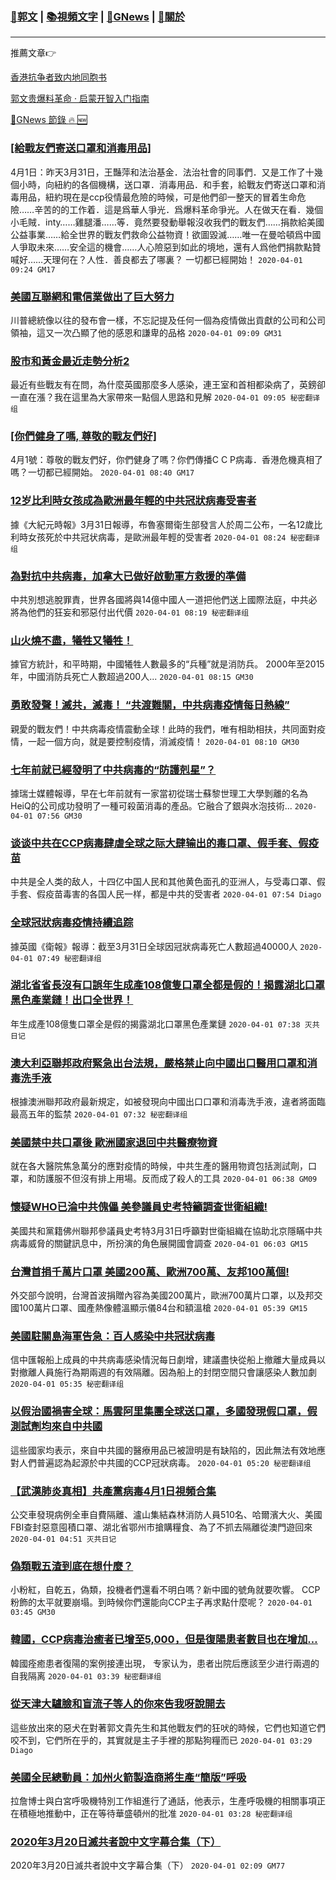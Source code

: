 ###  [:eagle:郭文](https://github.com/ourhimalayas/txt) | [:books:視頻文字](https://github.com/ourhimalayas/txt/blob/master/content/README.md) | [:newspaper:GNews](https://github.com/ourhimalayas/txt/blob/master/content/gnews/README.md) | [:pray:關於](https://github.com/ourhimalayas/home/tree/master/about)
---

推薦文章:point_right:

[香港抗争者致内地同胞书](https://github.com/ourhimalayas/news/blob/master/2019/08/a_letter_from_the_hong_kong_people.md)

[郭文贵爆料革命 · 启蒙开智入门指南](https://github.com/ourhimalayas/txt/issues/1)

[:newspaper:GNews 節錄 :fire: :new:](https://github.com/ourhimalayas/txt/blob/master/content/gnews/README.md) 



### [[給戰友們寄送口罩和消毒用品]](/content/gnews/1/README.md)

4月1日：昨天3月31日，王豔萍和法治基金．法治社會的同事們．又是工作了十幾個小時，向紐約的各個機構，送口罩．消毒用品．和手套，給戰友們寄送口罩和消毒用品，紐約現在是ccp役情最危險的時候，可是他們卻一整天的冒着生命危險……辛苦的的工作着．這是爲華人爭光．爲爆料革命爭光。人在做天在看．幾個小毛賊．inty……雞腿潘……等．竟然要發動舉報沒收我們的戰友們……捐款給美國公益事業……給全世界的戰友們救命公益物資！欲圖毀滅……唯一在曼哈頓爲中國人爭取未來……安全這的機會……人心險惡到如此的境地，還有人爲他們捐款點贊喊好……天理何在？人性．善良都去了哪裏？
一切都已經開始！  `2020-04-01 09:24 GM17`

### [美國互聯網和電信業做出了巨大努力](/content/gnews/2/README.md)

川普總統像以往的發布會一樣，不忘記提及任何一個為疫情做出貢獻的公司和公司領袖，這又一次凸顯了他的感恩和謙卑的品格  `2020-04-01 09:09 GM31`

### [股市和黃金最近走勢分析2](/content/gnews/3/README.md)

最近有些戰友有在問，為什麼英國那麼多人感染，連王室和首相都染病了，英鎊卻一直在漲？我在這里為大家帶來一點個人思路和見解  `2020-04-01 09:05 秘密翻译组`

### [[你們健身了嗎, 尊敬的戰友們好]](/content/gnews/4/README.md)

4月1號：尊敬的戰友們好，你們健身了嗎？你們傳播C C P病毒．香港危機真相了嗎？一切都已經開始。  `2020-04-01 08:40 GM17`

### [12岁比利時女孩成為歐洲最年輕的中共冠狀病毒受害者](/content/gnews/5/README.md)

據《大紀元時報》3月31日報導，布魯塞爾衛生部發言人於周二公布，一名12歲比利時女孩死於中共冠状病毒，是歐洲最年輕的受害者  `2020-04-01 08:24 秘密翻译组`

### [為對抗中共病毒，加拿大已做好啟動軍方救援的準備](/content/gnews/6/README.md)

中共別想逃脫罪責，世界各國將與14億中國人一道把他們送上國際法庭，中共必將為他們的狂妄和邪惡付出代價  `2020-04-01 08:19 秘密翻译组`

### [山火燒不盡，犧牲又犧牲！](/content/gnews/7/README.md)

據官方統計，和平時期，中國犧牲人數最多的“兵種”就是消防兵。 2000年至2015年，中國消防兵死亡人數超過200人...  `2020-04-01 08:15 GM30`

### [勇敢發聲！滅共，滅毒！ “共渡難關，中共病毒疫情每日熱線”](/content/gnews/8/README.md)

親愛的戰友們！中共病毒疫情震動全球！此時的我們，唯有相助相扶，共同面對疫情，一起一個方向，就是要控制疫情，消滅疫情！  `2020-04-01 08:10 GM30`

### [七年前就已經發明了中共病毒的“防護剋星”？](/content/gnews/9/README.md)

據瑞士媒體報導，早在七年前就有一家當初從瑞士蘇黎世理工大學剝離的名為HeiQ的公司成功發明了一種可殺菌消毒的產品。它融合了銀與水泡技術...  `2020-04-01 07:56 GM30`

### [谈谈中共在CCP病毒肆虐全球之际大肆输出的毒口罩、假手套、假疫苗](/content/gnews/10/README.md)

中共是全人类的敌人，十四亿中国人民和其他黄色面孔的亚洲人，与受毒口罩、假手套、假疫苗毒害的各国人民一样，都是中共的受害者  `2020-04-01 07:54 Diago`

### [全球冠狀病毒疫情持續追踪](/content/gnews/11/README.md)

據英國《衛報》報導：截至3月31日全球因冠狀病毒死亡人數超過40000人  `2020-04-01 07:49 秘密翻译组`

### [湖北省省長沒有口誤年生成產108億隻口罩全都是假的！揭露湖北口罩黑色產業鏈！出口全世界！](/content/gnews/12/README.md)

年生成產108億隻口罩全是假的揭露湖北口罩黑色產業鏈  `2020-04-01 07:38 灭共日记`

### [澳大利亞聯邦政府緊急出台法規，嚴格禁止向中國出口醫用口罩和消毒洗手液](/content/gnews/13/README.md)

根據澳洲聯邦政府最新規定，如被發現向中國出口口罩和消毒洗手液，違者將面臨最高五年的監禁  `2020-04-01 07:32 秘密翻译组`

### [美國禁中共口罩後 歐洲國家退回中共醫療物資](/content/gnews/14/README.md)

就在各大醫院焦急萬分的應對疫情的時候，中共生產的醫用物資包括測試劑，口罩，和防護服不但沒有排上用場。反而成了殺人的工具  `2020-04-01 06:38 GM09`

### [懷疑WHO已淪中共傀儡 美參議員史考特籲調查世衛組織!](/content/gnews/15/README.md)

美國共和黨籍佛州聯邦參議員史考特3月31日呼籲對世衛組織在協助北京隱瞞中共病毒威脅的關鍵訊息中，所扮演的角色展開國會調查  `2020-04-01 06:03 GM15`

### [台灣首捐千萬片口罩 美國200萬、歐洲700萬、友邦100萬個!](/content/gnews/16/README.md)

外交部今說明，台灣首波捐贈內容為美國200萬片，歐洲700萬片口罩，以及邦交國100萬片口罩、國產熱像體溫顯示儀84台和額溫槍  `2020-04-01 05:39 GM15`

### [美國駐關島海軍告急：百人感染中共冠狀病毒](/content/gnews/17/README.md)

信中匯報船上成員的中共病毒感染情況每日劇增，建議盡快從船上撤離大量成員以對撤離人員施行為期兩週的有效隔離。因為船上的封閉空間只會讓感染人數加劇  `2020-04-01 05:35 秘密翻译组`

### [以假治國禍害全球：馬雲阿里集團全球送口罩，多國發現假口罩，假測試劑均來自中共國](/content/gnews/18/README.md)

這些國家均表示，來自中共國的醫療用品已被證明是有缺陷的，因此無法有效地應對人們普遍認為起源於中共國的CCP冠狀病毒。  `2020-04-01 05:20 秘密翻译组`

### [【武漢肺炎真相】共產黨病毒4月1日視頻合集](/content/gnews/19/README.md)

公交車發現病例全車自費隔離、瀘山集結森林消防人員510名、哈爾濱大火、美國FBI查封惡意囤積口罩、湖北省鄂州市搶購糧食、為了不抓去隔離從澳門遊回來  `2020-04-01 04:51 灭共日记`

### [偽類戰五渣到底在想什麼？](/content/gnews/20/README.md)

小粉紅，自乾五，偽類，投機者們還看不明白嗎？新中國的號角就要吹響。 CCP粉飾的太平就要崩塌。到時候你們還能向CCP主子再求點什麼呢？  `2020-04-01 03:45 GM30`

### [韓國，CCP病毒治癒者已增至5,000，但是復陽患者數目也在增加…](/content/gnews/21/README.md)

韓國痊癒患者復陽的案例接連出現， 专家认为，患者出院后應該至少进行兩週的自我隔离  `2020-04-01 03:39 秘密翻译组`

### [從天津大驢臉和盲流子等人的你來告我呀說開去](/content/gnews/22/README.md)

這些放出來的惡犬在對著郭文貴先生和其他戰友們的狂吠的時候，它們也知道它們咬不到，它們所在乎的，其實就是主子手裡的那點狗糧而已  `2020-04-01 03:29 Diago`

### [美國全民總動員：加州火箭製造商將生產“簡版”呼吸](/content/gnews/23/README.md)

拉詹博士與白宮呼吸機特別工作組進行了通話，他表示，生產呼吸機的相關事項正在積極地推動中，正在等待華盛頓州的批准  `2020-04-01 03:28 秘密翻译组`

### [2020年3月20日滅共者說中文字幕合集（下）](/content/gnews/24/README.md)

2020年3月20日滅共者說中文字幕合集（下）  `2020-04-01 02:09 GM77`

